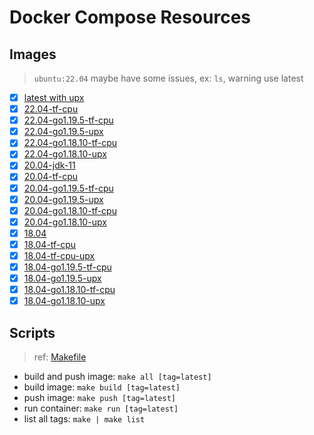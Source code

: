 # Docker Compose Resources

## Images

>`ubuntu:22.04` maybe have some issues, ex: `ls`, warning use latest

- [x] [latest with upx](./latest/Dockerfile)
- [x] [22.04-tf-cpu](./22.04-tf-cpu/Dockerfile)
- [x] [22.04-go1.19.5-tf-cpu](22.04-go1.19.5-tf-cpu/Dockerfile)
- [x] [22.04-go1.19.5-upx](22.04-go1.19.5-upx/Dockerfile)
- [x] [22.04-go1.18.10-tf-cpu](22.04-go1.18.10-tf-cpu/Dockerfile)
- [x] [22.04-go1.18.10-upx](22.04-go1.18.10-upx/Dockerfile)
- [x] [20.04-jdk-11](./20.04-jdk-11/Dockerfile)
- [x] [20.04-tf-cpu](./20.04-tf-cpu/Dockerfile)
- [x] [20.04-go1.19.5-tf-cpu](20.04-go1.19.5-tf-cpu/Dockerfile)
- [x] [20.04-go1.19.5-upx](20.04-go1.19.5-upx/Dockerfile)
- [x] [20.04-go1.18.10-tf-cpu](20.04-go1.18.10-tf-cpu/Dockerfile)
- [x] [20.04-go1.18.10-upx](20.04-go1.18.10-upx/Dockerfile)
- [x] [18.04](./18.04/Dockerfile)
- [x] [18.04-tf-cpu](./18.04-tf-cpu/Dockerfile)
- [x] [18.04-tf-cpu-upx](./18.04-tf-cpu-upx/Dockerfile)
- [x] [18.04-go1.19.5-tf-cpu](18.04-go1.19.5-tf-cpu/Dockerfile)
- [x] [18.04-go1.19.5-upx](./18.04-go1.19.5-upx/Dockerfile)
- [x] [18.04-go1.18.10-tf-cpu](18.04-go1.18.10-tf-cpu/Dockerfile)
- [x] [18.04-go1.18.10-upx](18.04-go1.18.10-upx/Dockerfile)

## Scripts

>ref: [Makefile](./Makefile)

- build and push image: `make all [tag=latest]`
- build image: `make build [tag=latest]`
- push image: `make push [tag=latest]`
- run container: `make run [tag=latest]`
- list all tags: `make | make list`
